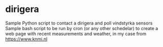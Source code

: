 # dirigera

Sample Python script to contact a dirigera and poll vindstyrka sensors
Sample bash script to be run by cron (or any other schedelar) to create a web page with recent measurements and weather, in my case from https://www.knmi.nl
